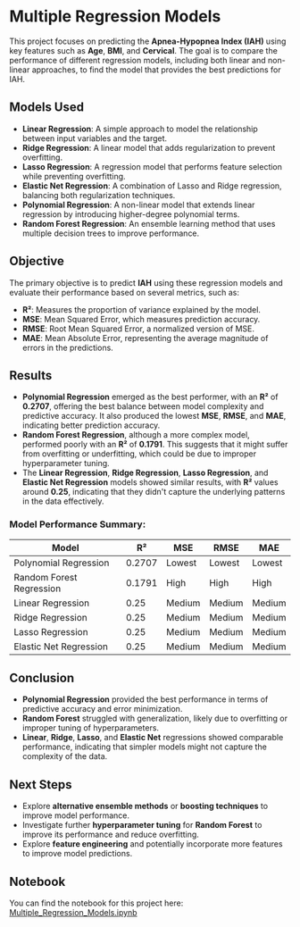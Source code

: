 # Multiple Regression Models

This project focuses on predicting the **Apnea-Hypopnea Index (IAH)** using key features such as **Age**, **BMI**, and **Cervical**. The goal is to compare the performance of different regression models, including both linear and non-linear approaches, to find the model that provides the best predictions for IAH.

## Models Used

- **Linear Regression**: A simple approach to model the relationship between input variables and the target.
- **Ridge Regression**: A linear model that adds regularization to prevent overfitting.
- **Lasso Regression**: A regression model that performs feature selection while preventing overfitting.
- **Elastic Net Regression**: A combination of Lasso and Ridge regression, balancing both regularization techniques.
- **Polynomial Regression**: A non-linear model that extends linear regression by introducing higher-degree polynomial terms.
- **Random Forest Regression**: An ensemble learning method that uses multiple decision trees to improve performance.

## Objective

The primary objective is to predict **IAH** using these regression models and evaluate their performance based on several metrics, such as:
- **R²**: Measures the proportion of variance explained by the model.
- **MSE**: Mean Squared Error, which measures prediction accuracy.
- **RMSE**: Root Mean Squared Error, a normalized version of MSE.
- **MAE**: Mean Absolute Error, representing the average magnitude of errors in the predictions.

## Results

- **Polynomial Regression** emerged as the best performer, with an **R²** of **0.2707**, offering the best balance between model complexity and predictive accuracy. It also produced the lowest **MSE**, **RMSE**, and **MAE**, indicating better prediction accuracy.
- **Random Forest Regression**, although a more complex model, performed poorly with an **R²** of **0.1791**. This suggests that it might suffer from overfitting or underfitting, which could be due to improper hyperparameter tuning.
- The **Linear Regression**, **Ridge Regression**, **Lasso Regression**, and **Elastic Net Regression** models showed similar results, with **R²** values around **0.25**, indicating that they didn't capture the underlying patterns in the data effectively.

### Model Performance Summary:

| Model                    | R²       | MSE    | RMSE   | MAE    |
|--------------------------|----------|--------|--------|--------|
| Polynomial Regression     | 0.2707   | Lowest | Lowest | Lowest |
| Random Forest Regression  | 0.1791   | High   | High   | High   |
| Linear Regression         | 0.25     | Medium | Medium | Medium |
| Ridge Regression          | 0.25     | Medium | Medium | Medium |
| Lasso Regression          | 0.25     | Medium | Medium | Medium |
| Elastic Net Regression    | 0.25     | Medium | Medium | Medium |

## Conclusion

- **Polynomial Regression** provided the best performance in terms of predictive accuracy and error minimization. 
- **Random Forest** struggled with generalization, likely due to overfitting or improper tuning of hyperparameters.
- **Linear**, **Ridge**, **Lasso**, and **Elastic Net** regressions showed comparable performance, indicating that simpler models might not capture the complexity of the data.

## Next Steps

- Explore **alternative ensemble methods** or **boosting techniques** to improve model performance.
- Investigate further **hyperparameter tuning** for **Random Forest** to improve its performance and reduce overfitting.
- Explore **feature engineering** and potentially incorporate more features to improve model predictions.

## Notebook

You can find the notebook for this project here: [Multiple_Regression_Models.ipynb](Multiple_Regression_Models.ipynb)

